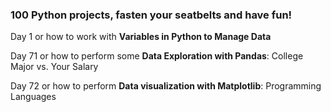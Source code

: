 ### 100 Python projects, fasten your seatbelts and have fun!

Day 1 or how to work with __Variables in Python to Manage Data__

Day 71 or how to perform some __Data Exploration with Pandas__: College Major vs. Your Salary

Day 72 or how to perform __Data visualization with Matplotlib__: Programming Languages
